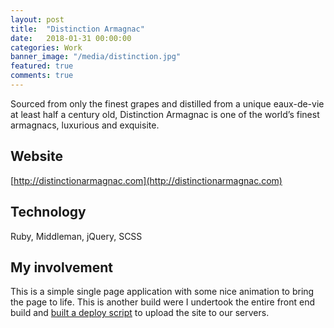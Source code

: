 ```yaml
---
layout: post
title:  "Distinction Armagnac"
date:   2018-01-31 00:00:00
categories: Work
banner_image: "/media/distinction.jpg"
featured: true
comments: true
---
```


Sourced from only the finest grapes and distilled from a unique eaux-de-vie at least half a century old, Distinction Armagnac is one of the world’s finest armagnacs, luxurious and exquisite.

<!--more-->

## Website

[http://distinctionarmagnac.com](http://distinctionarmagnac.com)

## Technology

Ruby, Middleman, jQuery, SCSS

## My involvement

This is a simple single page application with some nice animation to bring the page to life. This is another build were I undertook the entire front end build and [built a deploy script](/ruby/2018/02/01/middleman-deploy) to upload the site to our servers.
